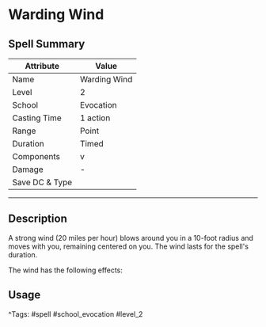 # Warding Wind

## Spell Summary

| Attribute        | Value                  |
|------------------|------------------------|
| Name             | Warding Wind                 |
| Level            | 2                |
| School           | Evocation          |
| Casting Time     | 1 action              |
| Range            | Point            |
| Duration         | Timed             |
| Components       | v             |
| Damage           | -               |
| Save DC & Type   |              |

---

## Description

A strong wind (20 miles per hour) blows around you in a 10-foot radius and moves with you, remaining centered on you. The wind lasts for the spell's duration.

The wind has the following effects:

## Usage


^Tags: #spell #school_evocation #level_2